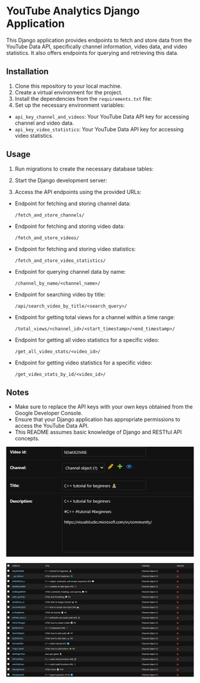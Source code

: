 # YouTube Analytics Django Application

This Django application provides endpoints to fetch and store data from the YouTube Data API, specifically channel information, video data, and video statistics. It also offers endpoints for querying and retrieving this data.

## Installation

1. Clone this repository to your local machine.
2. Create a virtual environment for the project.
3. Install the dependencies from the `requirements.txt` file:
4. Set up the necessary environment variables:
- `api_key_channel_and_videos`: Your YouTube Data API key for accessing channel and video data.
- `api_key_video_statistics`: Your YouTube Data API key for accessing video statistics.

## Usage

1. Run migrations to create the necessary database tables:

2. Start the Django development server:

3. Access the API endpoints using the provided URLs:

- Endpoint for fetching and storing channel data:
  ```
  /fetch_and_store_channels/
  ```

- Endpoint for fetching and storing video data:
  ```
  /fetch_and_store_videos/
  ```

- Endpoint for fetching and storing video statistics:
  ```
  /fetch_and_store_video_statistics/
  ```

- Endpoint for querying channel data by name:
  ```
  /channel_by_name/<channel_name>/
  ```

- Endpoint for searching video by title:
  ```
  /api/search_video_by_title/<search_query>/
  ```

- Endpoint for getting total views for a channel within a time range:
  ```
  /total_views/<channel_id>/<start_timestamp>/<end_timestamp>/
  ```

- Endpoint for getting all video statistics for a specific video:
  ```
  /get_all_video_stats/<video_id>/
  ```

- Endpoint for getting video statistics for a specific video:
  ```
  /get_video_stats_by_id/<video_id>/
  ```

## Notes

- Make sure to replace the API keys with your own keys obtained from the Google Developer Console.
- Ensure that your Django application has appropriate permissions to access the YouTube Data API.
- This README assumes basic knowledge of Django and RESTful API concepts.


![Image of videos and its Counts](https://github.com/Rohit-code/youtubeSearchDashboard/blob/main/images/2024-03-13221749.jpg)

![Image title and Its stats](https://github.com/Rohit-code/youtubeSearchDashboard/blob/main/images/202403-13221717.jpg)
